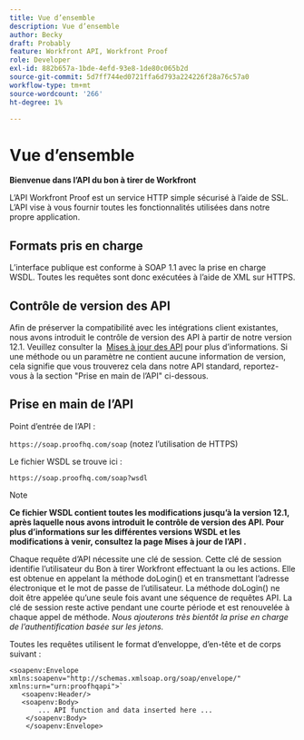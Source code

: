 ```yaml
---
title: Vue d’ensemble
description: Vue d’ensemble
author: Becky
draft: Probably
feature: Workfront API, Workfront Proof
role: Developer
exl-id: 882b657a-1bde-4efd-93e8-1de80c065b2d
source-git-commit: 5d7ff744ed0721ffa6d793a224226f28a76c57a0
workflow-type: tm+mt
source-wordcount: '266'
ht-degree: 1%

---
```


# Vue d’ensemble

**Bienvenue dans l’API du bon à tirer de Workfront**

L’API Workfront Proof est un service HTTP simple sécurisé à l’aide de SSL. L’API vise à vous fournir toutes les fonctionnalités utilisées dans notre propre application.

## Formats pris en charge

L’interface publique est conforme à SOAP 1.1 avec la prise en charge WSDL. Toutes les requêtes sont donc exécutées à l’aide de XML sur HTTPS.

## Contrôle de version des API

Afin de préserver la compatibilité avec les intégrations client existantes, nous avons introduit le contrôle de version des API à partir de notre version 12.1. Veuillez consulter la  [Mises à jour des API](https://api.proofhq.com/new-updates.html) pour plus d’informations. Si une méthode ou un paramètre ne contient aucune information de version, cela signifie que vous trouverez cela dans notre API standard, reportez-vous à la section &quot;Prise en main de l’API&quot; ci-dessous.

## Prise en main de l’API

Point d’entrée de l’API :

`https://soap.proofhq.com/soap` (notez l’utilisation de HTTPS)

Le fichier WSDL se trouve ici :

`https://soap.proofhq.com/soap?wsdl`

>[!NOTE]
>
>**Ce fichier WSDL contient toutes les modifications jusqu’à la version 12.1, après laquelle nous avons introduit le contrôle de version des API. Pour plus d’informations sur les différentes versions WSDL et les modifications à venir, consultez la page Mises à jour de l’API .**

Chaque requête d’API nécessite une clé de session. Cette clé de session identifie l’utilisateur du Bon à tirer Workfront effectuant la ou les actions. Elle est obtenue en appelant la méthode doLogin() et en transmettant l’adresse électronique et le mot de passe de l’utilisateur. La méthode doLogin() ne doit être appelée qu’une seule fois avant une séquence de requêtes API. La clé de session reste active pendant une courte période et est renouvelée à chaque appel de méthode. *Nous ajouterons très bientôt la prise en charge de l’authentification basée sur les jetons.*

Toutes les requêtes utilisent le format d’enveloppe, d’en-tête et de corps suivant :

```
<soapenv:Envelope xmlns:soapenv="http://schemas.xmlsoap.org/soap/envelope/" xmlns:urn="urn:proofhqapi">`
   <soapenv:Header/>
   <soapenv:Body>
       ... API function and data inserted here ...
    </soapenv:Body>
    </soapenv:Envelope>
```

